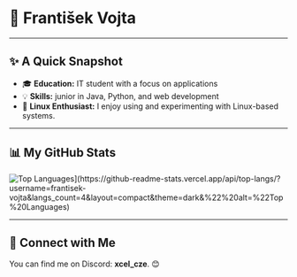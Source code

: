 # 👋 František Vojta

---

## ✨ A Quick Snapshot

- 🎓 **Education:** IT student with a focus on applications
- 💡 **Skills:** junior in Java, Python, and web development
- 🐧 **Linux Enthusiast:** I enjoy using and experimenting with Linux-based systems.

---

## 📊 My GitHub Stats

<img src="[https://github-readme-stats.vercel.app/api/top-langs/?username=frantisek-vojta&langs_count=4&layout=compact&theme=dark&" alt="Top Languages](https://github-readme-stats.vercel.app/api/top-langs/?username=frantisek-vojta&langs_count=4&layout=compact&theme=dark&%22%20alt=%22Top%20Languages)" />

---

## 🤝 Connect with Me

You can find me on Discord: **xcel_cze**. 😊

